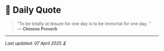 # 📜 Daily Quote

> "To be totally at leisure for one day is to be immortal for one day. "  
> — **Chinese Proverb**

---

_Last updated: 07 April 2025 ⏳_
